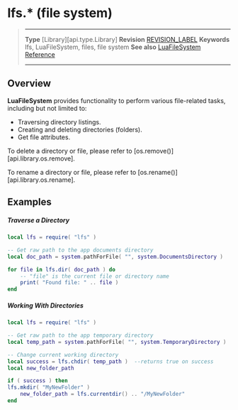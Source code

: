 # lfs.* (file system) 

> --------------------- ------------------------------------------------------------------------------------------
> __Type__              [Library][api.type.Library]
> __Revision__          [REVISION_LABEL](REVISION_URL)
> __Keywords__          lfs, LuaFileSystem, files, file system
> __See also__          [LuaFileSystem Reference](http://keplerproject.github.com/luafilesystem/manual.html#reference)
> --------------------- ------------------------------------------------------------------------------------------

## Overview

__LuaFileSystem__ provides functionality to perform various <nobr>file-related</nobr> tasks, including but not limited to:

* Traversing directory listings.
* Creating and deleting directories (folders).
* Get file attributes.

To delete a directory or file, please refer to [os.remove()][api.library.os.remove].

To rename a directory or file, please refer to [os.rename()][api.library.os.rename].


## Examples

##### Traverse a Directory

`````lua
local lfs = require( "lfs" )

-- Get raw path to the app documents directory
local doc_path = system.pathForFile( "", system.DocumentsDirectory )

for file in lfs.dir( doc_path ) do
	-- "file" is the current file or directory name
	print( "Found file: " .. file )
end
`````

##### Working With Directories

`````lua
local lfs = require( "lfs" )

-- Get raw path to the app temporary directory
local temp_path = system.pathForFile( "", system.TemporaryDirectory )

-- Change current working directory
local success = lfs.chdir( temp_path )  --returns true on success
local new_folder_path

if ( success ) then
lfs.mkdir( "MyNewFolder" )
	new_folder_path = lfs.currentdir() .. "/MyNewFolder"
end
`````

